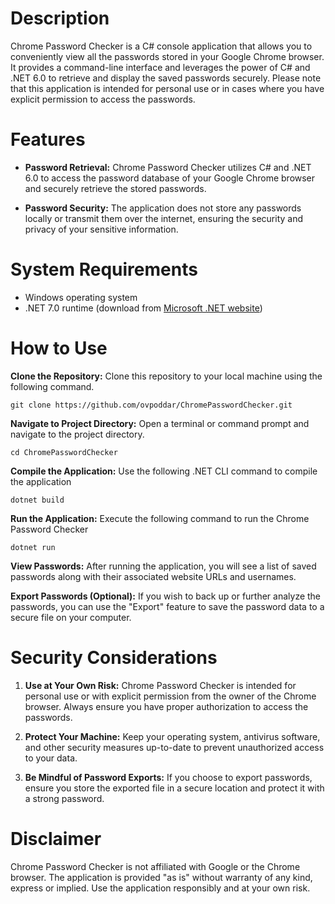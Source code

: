# Description
Chrome Password Checker is a C# console application that allows you to conveniently view all the passwords stored in your Google Chrome browser. It provides a command-line interface and leverages the power of C# and .NET 6.0 to retrieve and display the saved passwords securely. Please note that this application is intended for personal use or in cases where you have explicit permission to access the passwords.

# Features
- **Password Retrieval:** Chrome Password Checker utilizes C# and .NET 6.0 to access the password database of your Google Chrome browser and securely retrieve the stored passwords.

- **Password Security:** The application does not store any passwords locally or transmit them over the internet, ensuring the security and privacy of your sensitive information.

# System Requirements
- Windows operating system
- .NET 7.0 runtime (download from [Microsoft .NET website](https://dotnet.microsoft.com/en-us/download/dotnet/7.0))

# How to Use
**Clone the Repository:** Clone this repository to your local machine using the following command.

`git clone https://github.com/ovpoddar/ChromePasswordChecker.git`

**Navigate to Project Directory:** Open a terminal or command prompt and navigate to the project directory.

`cd ChromePasswordChecker`

**Compile the Application:** Use the following .NET CLI command to compile the application

`dotnet build`

**Run the Application:** Execute the following command to run the Chrome Password Checker

`dotnet run`

**View Passwords:** After running the application, you will see a list of saved passwords along with their associated website URLs and usernames.

**Export Passwords (Optional):** If you wish to back up or further analyze the passwords, you can use the "Export" feature to save the password data to a secure file on your computer.

# Security Considerations
1. **Use at Your Own Risk:** Chrome Password Checker is intended for personal use or with explicit permission from the owner of the Chrome browser. Always ensure you have proper authorization to access the passwords.

2. **Protect Your Machine:** Keep your operating system, antivirus software, and other security measures up-to-date to prevent unauthorized access to your data.

3. **Be Mindful of Password Exports:** If you choose to export passwords, ensure you store the exported file in a secure location and protect it with a strong password.

# Disclaimer
Chrome Password Checker is not affiliated with Google or the Chrome browser. The application is provided "as is" without warranty of any kind, express or implied. Use the application responsibly and at your own risk.